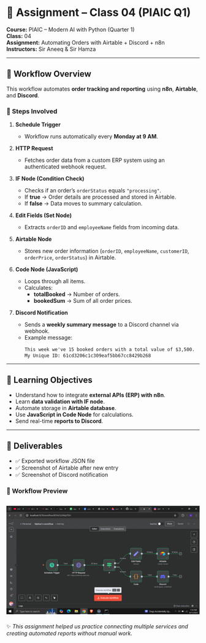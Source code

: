 # 📝 Assignment – Class 04 (PIAIC Q1)

**Course:** PIAIC – Modern AI with Python (Quarter 1)  
**Class:** 04  
**Assignment:** Automating Orders with Airtable + Discord + n8n  
**Instructors:** Sir Aneeq & Sir Hamza  

---

## 📌 Workflow Overview  

This workflow automates **order tracking and reporting** using **n8n**, **Airtable**, and **Discord**.  

### 🔄 Steps Involved  

1. **Schedule Trigger**  
   - Workflow runs automatically every **Monday at 9 AM**.  

2. **HTTP Request**  
   - Fetches order data from a custom ERP system using an authenticated webhook request.  

3. **IF Node (Condition Check)**  
   - Checks if an order’s `orderStatus` equals `"processing"`.  
   - If **true** → Order details are processed and stored in Airtable.  
   - If **false** → Data moves to summary calculation.  

4. **Edit Fields (Set Node)**  
   - Extracts `orderID` and `employeeName` fields from incoming data.  

5. **Airtable Node**  
   - Stores new order information (`orderID`, `employeeName`, `customerID`, `orderPrice`, `orderStatus`) in Airtable.  

6. **Code Node (JavaScript)**  
   - Loops through all items.  
   - Calculates:  
     - **totalBooked** → Number of orders.  
     - **bookedSum** → Sum of all order prices.  

7. **Discord Notification**  
   - Sends a **weekly summary message** to a Discord channel via webhook.  
   - Example message:  
     ```
     This week we've 15 booked orders with a total value of $3,500.
     My Unique ID: 61cd3206c1c309eaf5bb67cc8429b268
     ```

---

## 🚀 Learning Objectives  

- Understand how to integrate **external APIs (ERP) with n8n**.  
- Learn **data validation with IF node**.  
- Automate storage in **Airtable database**.  
- Use **JavaScript in Code Node** for calculations.  
- Send real-time **reports to Discord**.  

---

## 📂 Deliverables  

- ✅ Exported workflow JSON file  
- ✅ Screenshot of Airtable after new entry  
- ✅ Screenshot of Discord notification  

### 📸 Workflow Preview  
![Workflow Screenshot](workflow.png)  
---

✨ *This assignment helped us practice connecting multiple services and creating automated reports without manual work.*  
